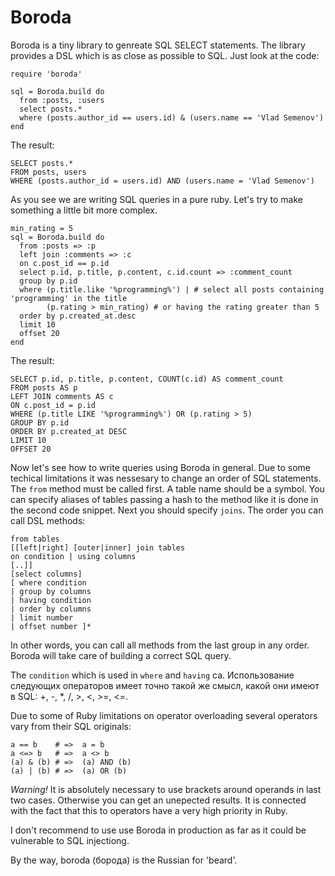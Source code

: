 Boroda
======

Boroda is a tiny library to genreate SQL SELECT statements. The library provides a DSL which is as close as possible to SQL. Just look at the code:

    require 'boroda'
    
    sql = Boroda.build do
      from :posts, :users
      select posts.*
      where (posts.author_id == users.id) & (users.name == 'Vlad Semenov')
    end

The result:

    SELECT posts.*
    FROM posts, users
    WHERE (posts.author_id = users.id) AND (users.name = 'Vlad Semenov')

As you see we are writing SQL queries in a pure ruby. Let's try to make something a little bit more complex.

    min_rating = 5
    sql = Boroda.build do
      from :posts => :p
      left join :comments => :c
      on c.post_id == p.id
      select p.id, p.title, p.content, c.id.count => :comment_count
      group by p.id
      where (p.title.like '%programming%') | # select all posts containing 'programming' in the title
            (p.rating > min_rating) # or having the rating greater than 5
      order by p.created_at.desc
      limit 10
      offset 20
    end

The result:

    SELECT p.id, p.title, p.content, COUNT(c.id) AS comment_count
    FROM posts AS p
    LEFT JOIN comments AS c
    ON c.post_id = p.id
    WHERE (p.title LIKE '%programming%') OR (p.rating > 5)
    GROUP BY p.id
    ORDER BY p.created_at DESC
    LIMIT 10
    OFFSET 20


Now let's see how to write queries using Boroda in general. Due to some techical limitations it was nessesary to change an order of SQL statements. The `from` method must be called first. A table name should be a symbol. You can specify aliases of tables passing a hash to the method like it is done in the second code snippet. Next you should specify `joins`. The order you can call DSL methods:

    from tables
    [[left|right] [outer|inner] join tables
    on condition | using columns
    [..]]
    [select columns]
    [ where condition
    | group by columns
    | having condition
    | order by columns
    | limit number
    | offset number ]*

In other words, you can call all methods from the last group in any order. Boroda will take care of building a correct SQL query.

The `condition` which is used in `where` and `having` ca. Использование следующих операторов имеет точно такой же смысл, какой они имеют в SQL:
+, -, *, /, >, <, >=, <=.

Due to some of Ruby limitations on operator overloading several operators vary from their SQL originals:

    a == b    # =>  a = b
    a <=> b   # =>  a <> b
    (a) & (b) # =>  (a) AND (b)
    (a) | (b) # =>  (a) OR (b)

*Warning!* It is absolutely necessary to use brackets around operands in last two cases. Otherwise you can get an unepected results. It is connected with the fact that this to operators have a very high priority in Ruby.

I don't recommend to use use Boroda in production as far as it could be vulnerable to SQL injectiong.

By the way, boroda (борода) is the Russian for 'beard'.


